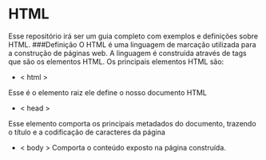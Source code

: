 # HTML
Esse repositório irá ser um guia completo com exemplos e definições sobre HTML.
###Definição
  O HTML é uma linguagem de marcação utilizada para a construção de páginas web.
  A linguagem é construída através de tags que são os elementos HTML. Os principais elementos HTML são:
-  < html >

Esse é o elemento raiz ele define o nosso documento HTML

- < head >

Esse elemento comporta os principais metadados do documento, trazendo o título e a codificação de caracteres da página

- < body >
Comporta o conteúdo exposto na página construída.
  
